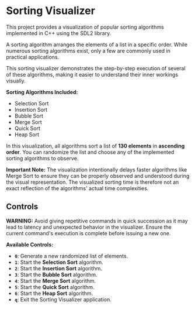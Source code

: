 # Sorting Visualizer

This project provides a visualization of popular sorting algorithms implemented in C++ using the SDL2 library.

A sorting algorithm arranges the elements of a list in a specific order. While numerous sorting algorithms exist, only a few are commonly used in practical applications.

This sorting visualizer demonstrates the step-by-step execution of several of these algorithms, making it easier to understand their inner workings visually.

**Sorting Algorithms Included:**

*   Selection Sort
*   Insertion Sort
*   Bubble Sort
*   Merge Sort
*   Quick Sort
*   Heap Sort

In this visualization, all algorithms sort a list of **130 elements** in **ascending order**. You can randomize the list and choose any of the implemented sorting algorithms to observe.

**Important Note:** The visualization intentionally delays faster algorithms like Merge Sort to ensure they can be properly observed and understood during the visual representation. The visualized sorting time is therefore not an exact reflection of the algorithms' actual time complexities.

## Controls

**WARNING:** Avoid giving repetitive commands in quick succession as it may lead to latency and unexpected behavior in the visualizer. Ensure the current command's execution is complete before issuing a new one.

**Available Controls:**

*   **`0`**: Generate a new randomized list of elements.
*   **`1`**: Start the **Selection Sort** algorithm.
*   **`2`**: Start the **Insertion Sort** algorithm.
*   **`3`**: Start the **Bubble Sort** algorithm.
*   **`4`**: Start the **Merge Sort** algorithm.
*   **`5`**: Start the **Quick Sort** algorithm.
*   **`6`**: Start the **Heap Sort** algorithm.
*   **`q`**: Exit the Sorting Visualizer application.
